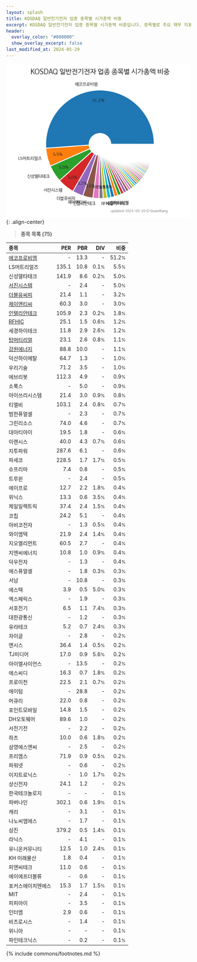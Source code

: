 ```yaml
---
layout: splash
title: KOSDAQ 일반전기전자 업종 종목별 시가총액 비중
excerpt: KOSDAQ 일반전기전자 업종 종목별 시가총액 비중입니다. 종목별로 주요 재무 지표를 함께 표시합니다.
header:
  overlay_color: "#800000"
  show_overlay_excerpt: false
last_modified_at: 2024-05-29
---
```



![KOSDAQ 일반전기전자 업종 종목별 시가총액 비중](/stats/sector/images/kosdaq_업종_일반전기전자_종목.png){: .align-center}


> **종목 목록 (75)**<a id="list"></a>

| **종목** | **PER** | **PBR** | **DIV** | **비중** |
| :------- | ------: | ------: | ------: | -------: |
| [에코프로비엠](/247540/) | - | 13.3 | - | 51.2<small>%</small> |
| LS머트리얼즈 | 135.1 | 10.8 | 0.1<small>%</small> | 5.5<small>%</small> |
| 신성델타테크 | 141.9 | 8.6 | 0.2<small>%</small> | 5.0<small>%</small> |
| [서진시스템](/178320/) | - | 2.4 | - | 5.0<small>%</small> |
| [더블유씨피](/393890/) | 21.4 | 1.1 | - | 3.2<small>%</small> |
| [제이앤티씨](/204270/) | 60.3 | 3.0 | - | 3.0<small>%</small> |
| [인텔리안테크](/189300/) | 105.9 | 2.3 | 0.2<small>%</small> | 1.8<small>%</small> |
| [RFHIC](/218410/) | 25.1 | 1.5 | 0.6<small>%</small> | 1.2<small>%</small> |
| 세경하이테크 | 11.8 | 2.9 | 2.6<small>%</small> | 1.2<small>%</small> |
| [탑머티리얼](/360070/) | 23.1 | 2.6 | 0.8<small>%</small> | 1.1<small>%</small> |
| [강원에너지](/114190/) | 88.8 | 10.0 | - | 1.1<small>%</small> |
| 덕산하이메탈 | 64.7 | 1.3 | - | 1.0<small>%</small> |
| 우리기술 | 71.2 | 3.5 | - | 1.0<small>%</small> |
| 에브리봇 | 112.3 | 4.9 | - | 0.9<small>%</small> |
| 소룩스 | - | 5.0 | - | 0.9<small>%</small> |
| 아이쓰리시스템 | 21.4 | 3.0 | 0.9<small>%</small> | 0.8<small>%</small> |
| 티엘비 | 103.1 | 2.4 | 0.8<small>%</small> | 0.7<small>%</small> |
| 범한퓨얼셀 | - | 2.3 | - | 0.7<small>%</small> |
| 그린리소스 | 74.0 | 4.6 | - | 0.7<small>%</small> |
| 대아티아이 | 19.5 | 1.8 | - | 0.6<small>%</small> |
| 이랜시스 | 40.0 | 4.3 | 0.7<small>%</small> | 0.6<small>%</small> |
| 지투파워 | 287.6 | 6.1 | - | 0.6<small>%</small> |
| 파세코 | 228.5 | 1.7 | 1.7<small>%</small> | 0.5<small>%</small> |
| 슈프리마 | 7.4 | 0.8 | - | 0.5<small>%</small> |
| 트루윈 | - | 2.4 | - | 0.5<small>%</small> |
| 에이프로 | 12.7 | 2.2 | 1.8<small>%</small> | 0.4<small>%</small> |
| 위닉스 | 13.3 | 0.6 | 3.5<small>%</small> | 0.4<small>%</small> |
| 제일일렉트릭 | 37.4 | 2.4 | 1.5<small>%</small> | 0.4<small>%</small> |
| 코칩 | 24.2 | 5.1 | - | 0.4<small>%</small> |
| 아비코전자 | - | 1.3 | 0.5<small>%</small> | 0.4<small>%</small> |
| 와이엠텍 | 21.9 | 2.4 | 1.4<small>%</small> | 0.4<small>%</small> |
| 지오엘리먼트 | 60.5 | 2.7 | - | 0.4<small>%</small> |
| 지엔씨에너지 | 10.8 | 1.0 | 0.9<small>%</small> | 0.4<small>%</small> |
| 덕우전자 | - | 1.3 | - | 0.4<small>%</small> |
| 에스퓨얼셀 | - | 1.8 | 0.3<small>%</small> | 0.3<small>%</small> |
| 서남 | - | 10.8 | - | 0.3<small>%</small> |
| 에스텍 | 3.9 | 0.5 | 5.0<small>%</small> | 0.3<small>%</small> |
| 엑스페릭스 | - | 1.9 | - | 0.3<small>%</small> |
| 서호전기 | 6.5 | 1.1 | 7.4<small>%</small> | 0.3<small>%</small> |
| 대한광통신 | - | 1.2 | - | 0.3<small>%</small> |
| 유라테크 | 5.2 | 0.7 | 2.4<small>%</small> | 0.3<small>%</small> |
| 자이글 | - | 2.8 | - | 0.2<small>%</small> |
| 엔시스 | 36.4 | 1.4 | 0.5<small>%</small> | 0.2<small>%</small> |
| TJ미디어 | 17.0 | 0.9 | 5.6<small>%</small> | 0.2<small>%</small> |
| 아이엘사이언스 | - | 13.5 | - | 0.2<small>%</small> |
| 에스씨디 | 16.3 | 0.7 | 1.8<small>%</small> | 0.2<small>%</small> |
| 프로이천 | 22.5 | 2.1 | 0.7<small>%</small> | 0.2<small>%</small> |
| 에이텀 | - | 28.8 | - | 0.2<small>%</small> |
| 머큐리 | 22.0 | 0.8 | - | 0.2<small>%</small> |
| 포인트모바일 | 14.8 | 1.5 | - | 0.2<small>%</small> |
| DH오토웨어 | 89.6 | 1.0 | - | 0.2<small>%</small> |
| 서전기전 | - | 2.2 | - | 0.2<small>%</small> |
| 하츠 | 10.0 | 0.6 | 1.8<small>%</small> | 0.2<small>%</small> |
| 삼영에스앤씨 | - | 2.5 | - | 0.2<small>%</small> |
| 프리엠스 | 71.9 | 0.9 | 0.5<small>%</small> | 0.2<small>%</small> |
| 파워넷 | - | 0.6 | - | 0.2<small>%</small> |
| 이지트로닉스 | - | 1.0 | 1.7<small>%</small> | 0.2<small>%</small> |
| 상신전자 | 24.1 | 1.2 | - | 0.2<small>%</small> |
| 한국테크놀로지 | - | - | - | 0.1<small>%</small> |
| 파버나인 | 302.1 | 0.6 | 1.9<small>%</small> | 0.1<small>%</small> |
| 캐리 | - | 3.1 | - | 0.1<small>%</small> |
| 나노씨엠에스 | - | 1.7 | - | 0.1<small>%</small> |
| 삼진 | 379.2 | 0.5 | 1.4<small>%</small> | 0.1<small>%</small> |
| 라닉스 | - | 4.1 | - | 0.1<small>%</small> |
| 유니온커뮤니티 | 12.5 | 1.0 | 2.4<small>%</small> | 0.1<small>%</small> |
| KH 미래물산 | 1.8 | 0.4 | - | 0.1<small>%</small> |
| 피앤씨테크 | 11.0 | 0.6 | - | 0.1<small>%</small> |
| 에이에프더블류 | - | 0.6 | - | 0.1<small>%</small> |
| 포커스에이치엔에스 | 15.3 | 1.7 | 1.5<small>%</small> | 0.1<small>%</small> |
| MIT | - | 2.4 | - | 0.1<small>%</small> |
| 피피아이 | - | 3.5 | - | 0.1<small>%</small> |
| 인터엠 | 2.9 | 0.6 | - | 0.1<small>%</small> |
| 비츠로시스 | - | 1.4 | - | 0.1<small>%</small> |
| 위니아 | - | - | - | 0.1<small>%</small> |
| 파인테크닉스 | - | 0.2 | - | 0.1<small>%</small> |

{% include commons/footnotes.md %}